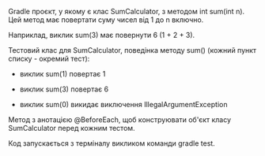 Gradle проєкт, у якому є клас SumCalculator, з методом int sum(int n). Цей метод має повертати суму чисел від 1 до n включно.

Наприклад, виклик sum(3) має повернути 6 (1 + 2 + 3).

Тестовий клас для SumCalculator, поведінка методу sum() (кожний пункт списку - окремий тест):

 - виклик sum(1) повертає 1

 - виклик sum(3) повертає 6

 - виклик sum(0) викидає виключення IllegalArgumentException

Метод з анотацією @BeforeEach, щоб конструювати об'єкт класу SumCalculator перед кожним тестом.

Код запускається з терміналу викликом команди gradle test.
